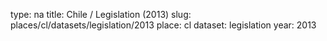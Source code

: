 type: na
title: Chile / Legislation (2013)
slug: places/cl/datasets/legislation/2013
place: cl
dataset: legislation
year: 2013
